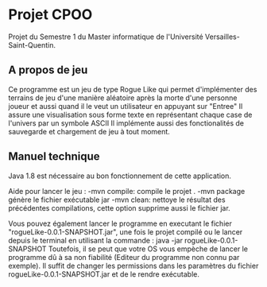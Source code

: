 # Projet CPOO

Projet du Semestre 1 du Master informatique de l'Université Versailles-Saint-Quentin.

## A propos de jeu 

Ce programme est un jeu de type Rogue Like qui permet d'implémenter des terrains de jeu d'une manière aléatoire après la morte d'une personne joueur 
et aussi quand il le veut un utilisateur en appuyant sur "Entree" 
Il assure une visualisation sous forme texte en représentant chaque case de l'univers par un symbole ASCII
Il implémente aussi des fonctionalités de sauvegarde et chargement de jeu à tout moment.

## Manuel technique

Java 1.8 est nécessaire au bon fonctionnement de cette application.

Aide pour lancer le jeu :
	-mvn compile: compile le projet .
	-mvn package génère le fichier exécutable jar
	-mvn clean: nettoye le résultat des précédentes compilations, cette option supprime aussi le fichier jar.
	
Vous pouvez également lancer le programme en executant le fichier "rogueLike-0.0.1-SNAPSHOT.jar", une fois le projet compilé ou le lancer depuis le terminal
en utilisant la commande : java -jar rogueLike-0.0.1-SNAPSHOT
Toutefois, il se peut que votre OS vous empèche de lancer le programme dû à sa non fiabilité (Editeur du programme non connu par exemple). 
Il suffit de changer les permissions dans les paramètres du fichier rogueLike-0.0.1-SNAPSHOT.jar et de le rendre exécutable.













